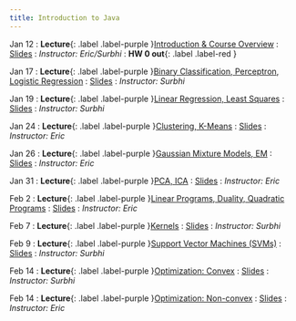 ```yaml
---
title: Introduction to Java
---
```


Jan 12
: **Lecture**{: .label .label-purple }[Introduction & Course Overview](#)
  : [Slides](#)
: *Instructor: Eric/Surbhi*
: **HW 0 out**{: .label .label-red }

Jan 17
: **Lecture**{: .label .label-purple }[Binary Classification, Perceptron, Logistic Regression](#)
  : [Slides](#)
: *Instructor: Surbhi*

Jan 19
: **Lecture**{: .label .label-purple }[Linear Regression, Least Squares](#)
  : [Slides](#)
: *Instructor: Surbhi*

Jan 24
: **Lecture**{: .label .label-purple }[Clustering, K-Means](#)
  : [Slides](#)
: *Instructor: Eric*

Jan 26
: **Lecture**{: .label .label-purple }[Gaussian Mixture Models, EM](#)
  : [Slides](#)
: *Instructor: Eric*

Jan 31
: **Lecture**{: .label .label-purple }[PCA, ICA](#)
  : [Slides](#)
: *Instructor: Eric*

Feb 2
: **Lecture**{: .label .label-purple }[Linear Programs, Duality, Quadratic Programs](#)
  : [Slides](#)
: *Instructor: Eric*

Feb 7
: **Lecture**{: .label .label-purple }[Kernels](#)
  : [Slides](#)
: *Instructor: Surbhi*

Feb 9
: **Lecture**{: .label .label-purple }[Support Vector Machines (SVMs)](#)
  : [Slides](#)
: *Instructor: Surbhi*

Feb 14
: **Lecture**{: .label .label-purple }[Optimization: Convex](#)
  : [Slides](#)
: *Instructor: Surbhi*

Feb 14
: **Lecture**{: .label .label-purple }[Optimization: Non-convex](#)
  : [Slides](#)
: *Instructor: Eric*